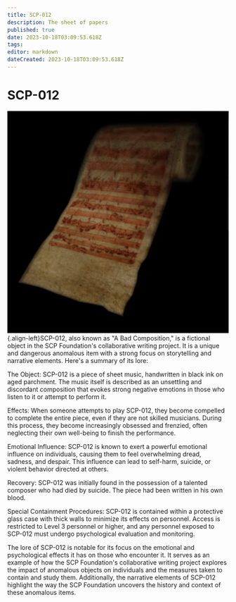 ```yaml
---
title: SCP-012
description: The sheet of papers
published: true
date: 2023-10-18T03:09:53.618Z
tags: 
editor: markdown
dateCreated: 2023-10-18T03:09:53.618Z
---
```


# SCP-012
![scp-012.webp](/images/roles/scp-012.webp){.align-left}SCP-012, also known as "A Bad Composition," is a fictional object in the SCP Foundation's collaborative writing project. It is a unique and dangerous anomalous item with a strong focus on storytelling and narrative elements. Here's a summary of its lore:

The Object: SCP-012 is a piece of sheet music, handwritten in black ink on aged parchment. The music itself is described as an unsettling and discordant composition that evokes strong negative emotions in those who listen to it or attempt to perform it.

Effects: When someone attempts to play SCP-012, they become compelled to complete the entire piece, even if they are not skilled musicians. During this process, they become increasingly obsessed and frenzied, often neglecting their own well-being to finish the performance.

Emotional Influence: SCP-012 is known to exert a powerful emotional influence on individuals, causing them to feel overwhelming dread, sadness, and despair. This influence can lead to self-harm, suicide, or violent behavior directed at others.

Recovery: SCP-012 was initially found in the possession of a talented composer who had died by suicide. The piece had been written in his own blood.

Special Containment Procedures: SCP-012 is contained within a protective glass case with thick walls to minimize its effects on personnel. Access is restricted to Level 3 personnel or higher, and any personnel exposed to SCP-012 must undergo psychological evaluation and monitoring.

The lore of SCP-012 is notable for its focus on the emotional and psychological effects it has on those who encounter it. It serves as an example of how the SCP Foundation's collaborative writing project explores the impact of anomalous objects on individuals and the measures taken to contain and study them. Additionally, the narrative elements of SCP-012 highlight the way the SCP Foundation uncovers the history and context of these anomalous items.





